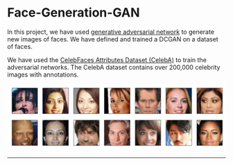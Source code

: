 # Face-Generation-GAN

In this project, we have used [generative adversarial network](https://arxiv.org/abs/1406.2661) to generate new images of faces.
We have defined and trained a DCGAN on a dataset of faces.


We have used the [CelebFaces Attributes Dataset (CelebA)](http://mmlab.ie.cuhk.edu.hk/projects/CelebA.html) to train the adversarial networks. The CelebA dataset contains over 200,000 celebrity images with annotations. 

<img src='assets/processed_face_data.png'>

---
